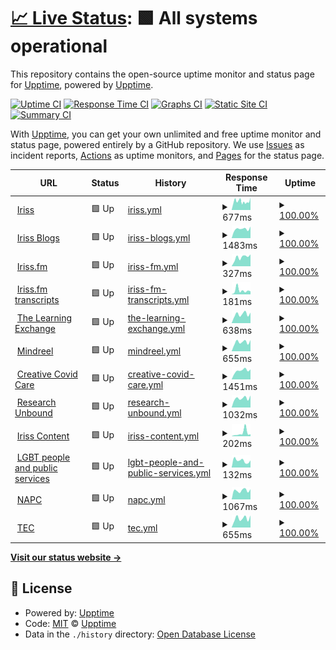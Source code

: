 # [📈 Live Status](https://upptime.github.io/upptime): <!--live status--> **🟩 All systems operational**

This repository contains the open-source uptime monitor and status page for [Upptime](https://upptime.js.org), powered by [Upptime](https://github.com/upptime/upptime).

[![Uptime CI](https://github.com/irissorg/upptime/workflows/Uptime%20CI/badge.svg)](https://github.com/upptime/upptime/actions?query=workflow%3A%22Uptime+CI%22)
[![Response Time CI](https://github.com/irissorg/upptime/workflows/Response%20Time%20CI/badge.svg)](https://github.com/upptime/upptime/actions?query=workflow%3A%22Response+Time+CI%22)
[![Graphs CI](https://github.com/irissorg/upptime/workflows/Graphs%20CI/badge.svg)](https://github.com/upptime/upptime/actions?query=workflow%3A%22Graphs+CI%22)
[![Static Site CI](https://github.com/irissorg/upptime/workflows/Static%20Site%20CI/badge.svg)](https://github.com/upptime/upptime/actions?query=workflow%3A%22Static+Site+CI%22)
[![Summary CI](https://github.com/irissorg/upptime/workflows/Summary%20CI/badge.svg)](https://github.com/upptime/upptime/actions?query=workflow%3A%22Summary+CI%22)

With [Upptime](https://upptime.js.org), you can get your own unlimited and free uptime monitor and status page, powered entirely by a GitHub repository. We use [Issues](https://github.com/upptime/upptime/issues) as incident reports, [Actions](https://github.com/upptime/upptime/actions) as uptime monitors, and [Pages](https://upptime.github.io/upptime) for the status page.

<!--start: status pages-->
<!-- This summary is generated by Upptime (https://github.com/upptime/upptime) -->
<!-- Do not edit this manually, your changes will be overwritten -->
<!-- prettier-ignore -->
| URL | Status | History | Response Time | Uptime |
| --- | ------ | ------- | ------------- | ------ |
| <img alt="" src="https://favicons.githubusercontent.com/www.iriss.org.uk" height="13"> [Iriss](https://www.iriss.org.uk) | 🟩 Up | [iriss.yml](https://github.com/irissorg/upptime/commits/HEAD/history/iriss.yml) | <details><summary><img alt="Response time graph" src="./graphs/iriss/response-time-week.png" height="20"> 677ms</summary><br><a href="https://irissorg.github.io/upptime/history/iriss"><img alt="Response time 665" src="https://img.shields.io/endpoint?url=https%3A%2F%2Fraw.githubusercontent.com%2Firissorg%2Fupptime%2FHEAD%2Fapi%2Firiss%2Fresponse-time.json"></a><br><a href="https://irissorg.github.io/upptime/history/iriss"><img alt="24-hour response time 571" src="https://img.shields.io/endpoint?url=https%3A%2F%2Fraw.githubusercontent.com%2Firissorg%2Fupptime%2FHEAD%2Fapi%2Firiss%2Fresponse-time-day.json"></a><br><a href="https://irissorg.github.io/upptime/history/iriss"><img alt="7-day response time 677" src="https://img.shields.io/endpoint?url=https%3A%2F%2Fraw.githubusercontent.com%2Firissorg%2Fupptime%2FHEAD%2Fapi%2Firiss%2Fresponse-time-week.json"></a><br><a href="https://irissorg.github.io/upptime/history/iriss"><img alt="30-day response time 655" src="https://img.shields.io/endpoint?url=https%3A%2F%2Fraw.githubusercontent.com%2Firissorg%2Fupptime%2FHEAD%2Fapi%2Firiss%2Fresponse-time-month.json"></a><br><a href="https://irissorg.github.io/upptime/history/iriss"><img alt="1-year response time 665" src="https://img.shields.io/endpoint?url=https%3A%2F%2Fraw.githubusercontent.com%2Firissorg%2Fupptime%2FHEAD%2Fapi%2Firiss%2Fresponse-time-year.json"></a></details> | <details><summary><a href="https://irissorg.github.io/upptime/history/iriss">100.00%</a></summary><a href="https://irissorg.github.io/upptime/history/iriss"><img alt="All-time uptime 100.00%" src="https://img.shields.io/endpoint?url=https%3A%2F%2Fraw.githubusercontent.com%2Firissorg%2Fupptime%2FHEAD%2Fapi%2Firiss%2Fuptime.json"></a><br><a href="https://irissorg.github.io/upptime/history/iriss"><img alt="24-hour uptime 100.00%" src="https://img.shields.io/endpoint?url=https%3A%2F%2Fraw.githubusercontent.com%2Firissorg%2Fupptime%2FHEAD%2Fapi%2Firiss%2Fuptime-day.json"></a><br><a href="https://irissorg.github.io/upptime/history/iriss"><img alt="7-day uptime 100.00%" src="https://img.shields.io/endpoint?url=https%3A%2F%2Fraw.githubusercontent.com%2Firissorg%2Fupptime%2FHEAD%2Fapi%2Firiss%2Fuptime-week.json"></a><br><a href="https://irissorg.github.io/upptime/history/iriss"><img alt="30-day uptime 100.00%" src="https://img.shields.io/endpoint?url=https%3A%2F%2Fraw.githubusercontent.com%2Firissorg%2Fupptime%2FHEAD%2Fapi%2Firiss%2Fuptime-month.json"></a><br><a href="https://irissorg.github.io/upptime/history/iriss"><img alt="1-year uptime 100.00%" src="https://img.shields.io/endpoint?url=https%3A%2F%2Fraw.githubusercontent.com%2Firissorg%2Fupptime%2FHEAD%2Fapi%2Firiss%2Fuptime-year.json"></a></details>
| <img alt="" src="https://favicons.githubusercontent.com/blogs.iriss.org.uk" height="13"> [Iriss Blogs](https://blogs.iriss.org.uk/rural-social-work-scotland) | 🟩 Up | [iriss-blogs.yml](https://github.com/irissorg/upptime/commits/HEAD/history/iriss-blogs.yml) | <details><summary><img alt="Response time graph" src="./graphs/iriss-blogs/response-time-week.png" height="20"> 1483ms</summary><br><a href="https://irissorg.github.io/upptime/history/iriss-blogs"><img alt="Response time 1288" src="https://img.shields.io/endpoint?url=https%3A%2F%2Fraw.githubusercontent.com%2Firissorg%2Fupptime%2FHEAD%2Fapi%2Firiss-blogs%2Fresponse-time.json"></a><br><a href="https://irissorg.github.io/upptime/history/iriss-blogs"><img alt="24-hour response time 1374" src="https://img.shields.io/endpoint?url=https%3A%2F%2Fraw.githubusercontent.com%2Firissorg%2Fupptime%2FHEAD%2Fapi%2Firiss-blogs%2Fresponse-time-day.json"></a><br><a href="https://irissorg.github.io/upptime/history/iriss-blogs"><img alt="7-day response time 1483" src="https://img.shields.io/endpoint?url=https%3A%2F%2Fraw.githubusercontent.com%2Firissorg%2Fupptime%2FHEAD%2Fapi%2Firiss-blogs%2Fresponse-time-week.json"></a><br><a href="https://irissorg.github.io/upptime/history/iriss-blogs"><img alt="30-day response time 1355" src="https://img.shields.io/endpoint?url=https%3A%2F%2Fraw.githubusercontent.com%2Firissorg%2Fupptime%2FHEAD%2Fapi%2Firiss-blogs%2Fresponse-time-month.json"></a><br><a href="https://irissorg.github.io/upptime/history/iriss-blogs"><img alt="1-year response time 1288" src="https://img.shields.io/endpoint?url=https%3A%2F%2Fraw.githubusercontent.com%2Firissorg%2Fupptime%2FHEAD%2Fapi%2Firiss-blogs%2Fresponse-time-year.json"></a></details> | <details><summary><a href="https://irissorg.github.io/upptime/history/iriss-blogs">100.00%</a></summary><a href="https://irissorg.github.io/upptime/history/iriss-blogs"><img alt="All-time uptime 100.00%" src="https://img.shields.io/endpoint?url=https%3A%2F%2Fraw.githubusercontent.com%2Firissorg%2Fupptime%2FHEAD%2Fapi%2Firiss-blogs%2Fuptime.json"></a><br><a href="https://irissorg.github.io/upptime/history/iriss-blogs"><img alt="24-hour uptime 100.00%" src="https://img.shields.io/endpoint?url=https%3A%2F%2Fraw.githubusercontent.com%2Firissorg%2Fupptime%2FHEAD%2Fapi%2Firiss-blogs%2Fuptime-day.json"></a><br><a href="https://irissorg.github.io/upptime/history/iriss-blogs"><img alt="7-day uptime 100.00%" src="https://img.shields.io/endpoint?url=https%3A%2F%2Fraw.githubusercontent.com%2Firissorg%2Fupptime%2FHEAD%2Fapi%2Firiss-blogs%2Fuptime-week.json"></a><br><a href="https://irissorg.github.io/upptime/history/iriss-blogs"><img alt="30-day uptime 100.00%" src="https://img.shields.io/endpoint?url=https%3A%2F%2Fraw.githubusercontent.com%2Firissorg%2Fupptime%2FHEAD%2Fapi%2Firiss-blogs%2Fuptime-month.json"></a><br><a href="https://irissorg.github.io/upptime/history/iriss-blogs"><img alt="1-year uptime 100.00%" src="https://img.shields.io/endpoint?url=https%3A%2F%2Fraw.githubusercontent.com%2Firissorg%2Fupptime%2FHEAD%2Fapi%2Firiss-blogs%2Fuptime-year.json"></a></details>
| <img alt="" src="https://favicons.githubusercontent.com/podcast.iriss.org.uk" height="13"> [Iriss.fm](https://podcast.iriss.org.uk) | 🟩 Up | [iriss-fm.yml](https://github.com/irissorg/upptime/commits/HEAD/history/iriss-fm.yml) | <details><summary><img alt="Response time graph" src="./graphs/iriss-fm/response-time-week.png" height="20"> 327ms</summary><br><a href="https://irissorg.github.io/upptime/history/iriss-fm"><img alt="Response time 255" src="https://img.shields.io/endpoint?url=https%3A%2F%2Fraw.githubusercontent.com%2Firissorg%2Fupptime%2FHEAD%2Fapi%2Firiss-fm%2Fresponse-time.json"></a><br><a href="https://irissorg.github.io/upptime/history/iriss-fm"><img alt="24-hour response time 196" src="https://img.shields.io/endpoint?url=https%3A%2F%2Fraw.githubusercontent.com%2Firissorg%2Fupptime%2FHEAD%2Fapi%2Firiss-fm%2Fresponse-time-day.json"></a><br><a href="https://irissorg.github.io/upptime/history/iriss-fm"><img alt="7-day response time 327" src="https://img.shields.io/endpoint?url=https%3A%2F%2Fraw.githubusercontent.com%2Firissorg%2Fupptime%2FHEAD%2Fapi%2Firiss-fm%2Fresponse-time-week.json"></a><br><a href="https://irissorg.github.io/upptime/history/iriss-fm"><img alt="30-day response time 233" src="https://img.shields.io/endpoint?url=https%3A%2F%2Fraw.githubusercontent.com%2Firissorg%2Fupptime%2FHEAD%2Fapi%2Firiss-fm%2Fresponse-time-month.json"></a><br><a href="https://irissorg.github.io/upptime/history/iriss-fm"><img alt="1-year response time 255" src="https://img.shields.io/endpoint?url=https%3A%2F%2Fraw.githubusercontent.com%2Firissorg%2Fupptime%2FHEAD%2Fapi%2Firiss-fm%2Fresponse-time-year.json"></a></details> | <details><summary><a href="https://irissorg.github.io/upptime/history/iriss-fm">100.00%</a></summary><a href="https://irissorg.github.io/upptime/history/iriss-fm"><img alt="All-time uptime 100.00%" src="https://img.shields.io/endpoint?url=https%3A%2F%2Fraw.githubusercontent.com%2Firissorg%2Fupptime%2FHEAD%2Fapi%2Firiss-fm%2Fuptime.json"></a><br><a href="https://irissorg.github.io/upptime/history/iriss-fm"><img alt="24-hour uptime 100.00%" src="https://img.shields.io/endpoint?url=https%3A%2F%2Fraw.githubusercontent.com%2Firissorg%2Fupptime%2FHEAD%2Fapi%2Firiss-fm%2Fuptime-day.json"></a><br><a href="https://irissorg.github.io/upptime/history/iriss-fm"><img alt="7-day uptime 100.00%" src="https://img.shields.io/endpoint?url=https%3A%2F%2Fraw.githubusercontent.com%2Firissorg%2Fupptime%2FHEAD%2Fapi%2Firiss-fm%2Fuptime-week.json"></a><br><a href="https://irissorg.github.io/upptime/history/iriss-fm"><img alt="30-day uptime 100.00%" src="https://img.shields.io/endpoint?url=https%3A%2F%2Fraw.githubusercontent.com%2Firissorg%2Fupptime%2FHEAD%2Fapi%2Firiss-fm%2Fuptime-month.json"></a><br><a href="https://irissorg.github.io/upptime/history/iriss-fm"><img alt="1-year uptime 100.00%" src="https://img.shields.io/endpoint?url=https%3A%2F%2Fraw.githubusercontent.com%2Firissorg%2Fupptime%2FHEAD%2Fapi%2Firiss-fm%2Fuptime-year.json"></a></details>
| <img alt="" src="https://favicons.githubusercontent.com/transcripts.podcast.iriss.org.uk" height="13"> [Iriss.fm transcripts](https://transcripts.podcast.iriss.org.uk) | 🟩 Up | [iriss-fm-transcripts.yml](https://github.com/irissorg/upptime/commits/HEAD/history/iriss-fm-transcripts.yml) | <details><summary><img alt="Response time graph" src="./graphs/iriss-fm-transcripts/response-time-week.png" height="20"> 181ms</summary><br><a href="https://irissorg.github.io/upptime/history/iriss-fm-transcripts"><img alt="Response time 139" src="https://img.shields.io/endpoint?url=https%3A%2F%2Fraw.githubusercontent.com%2Firissorg%2Fupptime%2FHEAD%2Fapi%2Firiss-fm-transcripts%2Fresponse-time.json"></a><br><a href="https://irissorg.github.io/upptime/history/iriss-fm-transcripts"><img alt="24-hour response time 75" src="https://img.shields.io/endpoint?url=https%3A%2F%2Fraw.githubusercontent.com%2Firissorg%2Fupptime%2FHEAD%2Fapi%2Firiss-fm-transcripts%2Fresponse-time-day.json"></a><br><a href="https://irissorg.github.io/upptime/history/iriss-fm-transcripts"><img alt="7-day response time 181" src="https://img.shields.io/endpoint?url=https%3A%2F%2Fraw.githubusercontent.com%2Firissorg%2Fupptime%2FHEAD%2Fapi%2Firiss-fm-transcripts%2Fresponse-time-week.json"></a><br><a href="https://irissorg.github.io/upptime/history/iriss-fm-transcripts"><img alt="30-day response time 125" src="https://img.shields.io/endpoint?url=https%3A%2F%2Fraw.githubusercontent.com%2Firissorg%2Fupptime%2FHEAD%2Fapi%2Firiss-fm-transcripts%2Fresponse-time-month.json"></a><br><a href="https://irissorg.github.io/upptime/history/iriss-fm-transcripts"><img alt="1-year response time 139" src="https://img.shields.io/endpoint?url=https%3A%2F%2Fraw.githubusercontent.com%2Firissorg%2Fupptime%2FHEAD%2Fapi%2Firiss-fm-transcripts%2Fresponse-time-year.json"></a></details> | <details><summary><a href="https://irissorg.github.io/upptime/history/iriss-fm-transcripts">100.00%</a></summary><a href="https://irissorg.github.io/upptime/history/iriss-fm-transcripts"><img alt="All-time uptime 100.00%" src="https://img.shields.io/endpoint?url=https%3A%2F%2Fraw.githubusercontent.com%2Firissorg%2Fupptime%2FHEAD%2Fapi%2Firiss-fm-transcripts%2Fuptime.json"></a><br><a href="https://irissorg.github.io/upptime/history/iriss-fm-transcripts"><img alt="24-hour uptime 100.00%" src="https://img.shields.io/endpoint?url=https%3A%2F%2Fraw.githubusercontent.com%2Firissorg%2Fupptime%2FHEAD%2Fapi%2Firiss-fm-transcripts%2Fuptime-day.json"></a><br><a href="https://irissorg.github.io/upptime/history/iriss-fm-transcripts"><img alt="7-day uptime 100.00%" src="https://img.shields.io/endpoint?url=https%3A%2F%2Fraw.githubusercontent.com%2Firissorg%2Fupptime%2FHEAD%2Fapi%2Firiss-fm-transcripts%2Fuptime-week.json"></a><br><a href="https://irissorg.github.io/upptime/history/iriss-fm-transcripts"><img alt="30-day uptime 100.00%" src="https://img.shields.io/endpoint?url=https%3A%2F%2Fraw.githubusercontent.com%2Firissorg%2Fupptime%2FHEAD%2Fapi%2Firiss-fm-transcripts%2Fuptime-month.json"></a><br><a href="https://irissorg.github.io/upptime/history/iriss-fm-transcripts"><img alt="1-year uptime 100.00%" src="https://img.shields.io/endpoint?url=https%3A%2F%2Fraw.githubusercontent.com%2Firissorg%2Fupptime%2FHEAD%2Fapi%2Firiss-fm-transcripts%2Fuptime-year.json"></a></details>
| <img alt="" src="https://favicons.githubusercontent.com/lx.iriss.org.uk" height="13"> [The Learning Exchange](https://lx.iriss.org.uk) | 🟩 Up | [the-learning-exchange.yml](https://github.com/irissorg/upptime/commits/HEAD/history/the-learning-exchange.yml) | <details><summary><img alt="Response time graph" src="./graphs/the-learning-exchange/response-time-week.png" height="20"> 638ms</summary><br><a href="https://irissorg.github.io/upptime/history/the-learning-exchange"><img alt="Response time 587" src="https://img.shields.io/endpoint?url=https%3A%2F%2Fraw.githubusercontent.com%2Firissorg%2Fupptime%2FHEAD%2Fapi%2Fthe-learning-exchange%2Fresponse-time.json"></a><br><a href="https://irissorg.github.io/upptime/history/the-learning-exchange"><img alt="24-hour response time 499" src="https://img.shields.io/endpoint?url=https%3A%2F%2Fraw.githubusercontent.com%2Firissorg%2Fupptime%2FHEAD%2Fapi%2Fthe-learning-exchange%2Fresponse-time-day.json"></a><br><a href="https://irissorg.github.io/upptime/history/the-learning-exchange"><img alt="7-day response time 638" src="https://img.shields.io/endpoint?url=https%3A%2F%2Fraw.githubusercontent.com%2Firissorg%2Fupptime%2FHEAD%2Fapi%2Fthe-learning-exchange%2Fresponse-time-week.json"></a><br><a href="https://irissorg.github.io/upptime/history/the-learning-exchange"><img alt="30-day response time 536" src="https://img.shields.io/endpoint?url=https%3A%2F%2Fraw.githubusercontent.com%2Firissorg%2Fupptime%2FHEAD%2Fapi%2Fthe-learning-exchange%2Fresponse-time-month.json"></a><br><a href="https://irissorg.github.io/upptime/history/the-learning-exchange"><img alt="1-year response time 587" src="https://img.shields.io/endpoint?url=https%3A%2F%2Fraw.githubusercontent.com%2Firissorg%2Fupptime%2FHEAD%2Fapi%2Fthe-learning-exchange%2Fresponse-time-year.json"></a></details> | <details><summary><a href="https://irissorg.github.io/upptime/history/the-learning-exchange">100.00%</a></summary><a href="https://irissorg.github.io/upptime/history/the-learning-exchange"><img alt="All-time uptime 100.00%" src="https://img.shields.io/endpoint?url=https%3A%2F%2Fraw.githubusercontent.com%2Firissorg%2Fupptime%2FHEAD%2Fapi%2Fthe-learning-exchange%2Fuptime.json"></a><br><a href="https://irissorg.github.io/upptime/history/the-learning-exchange"><img alt="24-hour uptime 100.00%" src="https://img.shields.io/endpoint?url=https%3A%2F%2Fraw.githubusercontent.com%2Firissorg%2Fupptime%2FHEAD%2Fapi%2Fthe-learning-exchange%2Fuptime-day.json"></a><br><a href="https://irissorg.github.io/upptime/history/the-learning-exchange"><img alt="7-day uptime 100.00%" src="https://img.shields.io/endpoint?url=https%3A%2F%2Fraw.githubusercontent.com%2Firissorg%2Fupptime%2FHEAD%2Fapi%2Fthe-learning-exchange%2Fuptime-week.json"></a><br><a href="https://irissorg.github.io/upptime/history/the-learning-exchange"><img alt="30-day uptime 100.00%" src="https://img.shields.io/endpoint?url=https%3A%2F%2Fraw.githubusercontent.com%2Firissorg%2Fupptime%2FHEAD%2Fapi%2Fthe-learning-exchange%2Fuptime-month.json"></a><br><a href="https://irissorg.github.io/upptime/history/the-learning-exchange"><img alt="1-year uptime 100.00%" src="https://img.shields.io/endpoint?url=https%3A%2F%2Fraw.githubusercontent.com%2Firissorg%2Fupptime%2FHEAD%2Fapi%2Fthe-learning-exchange%2Fuptime-year.json"></a></details>
| <img alt="" src="https://favicons.githubusercontent.com/mindreel.org.uk" height="13"> [Mindreel](https://mindreel.org.uk) | 🟩 Up | [mindreel.yml](https://github.com/irissorg/upptime/commits/HEAD/history/mindreel.yml) | <details><summary><img alt="Response time graph" src="./graphs/mindreel/response-time-week.png" height="20"> 655ms</summary><br><a href="https://irissorg.github.io/upptime/history/mindreel"><img alt="Response time 751" src="https://img.shields.io/endpoint?url=https%3A%2F%2Fraw.githubusercontent.com%2Firissorg%2Fupptime%2FHEAD%2Fapi%2Fmindreel%2Fresponse-time.json"></a><br><a href="https://irissorg.github.io/upptime/history/mindreel"><img alt="24-hour response time 517" src="https://img.shields.io/endpoint?url=https%3A%2F%2Fraw.githubusercontent.com%2Firissorg%2Fupptime%2FHEAD%2Fapi%2Fmindreel%2Fresponse-time-day.json"></a><br><a href="https://irissorg.github.io/upptime/history/mindreel"><img alt="7-day response time 655" src="https://img.shields.io/endpoint?url=https%3A%2F%2Fraw.githubusercontent.com%2Firissorg%2Fupptime%2FHEAD%2Fapi%2Fmindreel%2Fresponse-time-week.json"></a><br><a href="https://irissorg.github.io/upptime/history/mindreel"><img alt="30-day response time 563" src="https://img.shields.io/endpoint?url=https%3A%2F%2Fraw.githubusercontent.com%2Firissorg%2Fupptime%2FHEAD%2Fapi%2Fmindreel%2Fresponse-time-month.json"></a><br><a href="https://irissorg.github.io/upptime/history/mindreel"><img alt="1-year response time 751" src="https://img.shields.io/endpoint?url=https%3A%2F%2Fraw.githubusercontent.com%2Firissorg%2Fupptime%2FHEAD%2Fapi%2Fmindreel%2Fresponse-time-year.json"></a></details> | <details><summary><a href="https://irissorg.github.io/upptime/history/mindreel">100.00%</a></summary><a href="https://irissorg.github.io/upptime/history/mindreel"><img alt="All-time uptime 100.00%" src="https://img.shields.io/endpoint?url=https%3A%2F%2Fraw.githubusercontent.com%2Firissorg%2Fupptime%2FHEAD%2Fapi%2Fmindreel%2Fuptime.json"></a><br><a href="https://irissorg.github.io/upptime/history/mindreel"><img alt="24-hour uptime 100.00%" src="https://img.shields.io/endpoint?url=https%3A%2F%2Fraw.githubusercontent.com%2Firissorg%2Fupptime%2FHEAD%2Fapi%2Fmindreel%2Fuptime-day.json"></a><br><a href="https://irissorg.github.io/upptime/history/mindreel"><img alt="7-day uptime 100.00%" src="https://img.shields.io/endpoint?url=https%3A%2F%2Fraw.githubusercontent.com%2Firissorg%2Fupptime%2FHEAD%2Fapi%2Fmindreel%2Fuptime-week.json"></a><br><a href="https://irissorg.github.io/upptime/history/mindreel"><img alt="30-day uptime 100.00%" src="https://img.shields.io/endpoint?url=https%3A%2F%2Fraw.githubusercontent.com%2Firissorg%2Fupptime%2FHEAD%2Fapi%2Fmindreel%2Fuptime-month.json"></a><br><a href="https://irissorg.github.io/upptime/history/mindreel"><img alt="1-year uptime 100.00%" src="https://img.shields.io/endpoint?url=https%3A%2F%2Fraw.githubusercontent.com%2Firissorg%2Fupptime%2FHEAD%2Fapi%2Fmindreel%2Fuptime-year.json"></a></details>
| <img alt="" src="https://favicons.githubusercontent.com/www.creativecovidcare.com" height="13"> [Creative Covid Care](https://www.creativecovidcare.com) | 🟩 Up | [creative-covid-care.yml](https://github.com/irissorg/upptime/commits/HEAD/history/creative-covid-care.yml) | <details><summary><img alt="Response time graph" src="./graphs/creative-covid-care/response-time-week.png" height="20"> 1451ms</summary><br><a href="https://irissorg.github.io/upptime/history/creative-covid-care"><img alt="Response time 1141" src="https://img.shields.io/endpoint?url=https%3A%2F%2Fraw.githubusercontent.com%2Firissorg%2Fupptime%2FHEAD%2Fapi%2Fcreative-covid-care%2Fresponse-time.json"></a><br><a href="https://irissorg.github.io/upptime/history/creative-covid-care"><img alt="24-hour response time 1312" src="https://img.shields.io/endpoint?url=https%3A%2F%2Fraw.githubusercontent.com%2Firissorg%2Fupptime%2FHEAD%2Fapi%2Fcreative-covid-care%2Fresponse-time-day.json"></a><br><a href="https://irissorg.github.io/upptime/history/creative-covid-care"><img alt="7-day response time 1451" src="https://img.shields.io/endpoint?url=https%3A%2F%2Fraw.githubusercontent.com%2Firissorg%2Fupptime%2FHEAD%2Fapi%2Fcreative-covid-care%2Fresponse-time-week.json"></a><br><a href="https://irissorg.github.io/upptime/history/creative-covid-care"><img alt="30-day response time 1308" src="https://img.shields.io/endpoint?url=https%3A%2F%2Fraw.githubusercontent.com%2Firissorg%2Fupptime%2FHEAD%2Fapi%2Fcreative-covid-care%2Fresponse-time-month.json"></a><br><a href="https://irissorg.github.io/upptime/history/creative-covid-care"><img alt="1-year response time 1141" src="https://img.shields.io/endpoint?url=https%3A%2F%2Fraw.githubusercontent.com%2Firissorg%2Fupptime%2FHEAD%2Fapi%2Fcreative-covid-care%2Fresponse-time-year.json"></a></details> | <details><summary><a href="https://irissorg.github.io/upptime/history/creative-covid-care">100.00%</a></summary><a href="https://irissorg.github.io/upptime/history/creative-covid-care"><img alt="All-time uptime 100.00%" src="https://img.shields.io/endpoint?url=https%3A%2F%2Fraw.githubusercontent.com%2Firissorg%2Fupptime%2FHEAD%2Fapi%2Fcreative-covid-care%2Fuptime.json"></a><br><a href="https://irissorg.github.io/upptime/history/creative-covid-care"><img alt="24-hour uptime 100.00%" src="https://img.shields.io/endpoint?url=https%3A%2F%2Fraw.githubusercontent.com%2Firissorg%2Fupptime%2FHEAD%2Fapi%2Fcreative-covid-care%2Fuptime-day.json"></a><br><a href="https://irissorg.github.io/upptime/history/creative-covid-care"><img alt="7-day uptime 100.00%" src="https://img.shields.io/endpoint?url=https%3A%2F%2Fraw.githubusercontent.com%2Firissorg%2Fupptime%2FHEAD%2Fapi%2Fcreative-covid-care%2Fuptime-week.json"></a><br><a href="https://irissorg.github.io/upptime/history/creative-covid-care"><img alt="30-day uptime 100.00%" src="https://img.shields.io/endpoint?url=https%3A%2F%2Fraw.githubusercontent.com%2Firissorg%2Fupptime%2FHEAD%2Fapi%2Fcreative-covid-care%2Fuptime-month.json"></a><br><a href="https://irissorg.github.io/upptime/history/creative-covid-care"><img alt="1-year uptime 100.00%" src="https://img.shields.io/endpoint?url=https%3A%2F%2Fraw.githubusercontent.com%2Firissorg%2Fupptime%2FHEAD%2Fapi%2Fcreative-covid-care%2Fuptime-year.json"></a></details>
| <img alt="" src="https://favicons.githubusercontent.com/www.researchunbound.org.uk" height="13"> [Research Unbound](https://www.researchunbound.org.uk) | 🟩 Up | [research-unbound.yml](https://github.com/irissorg/upptime/commits/HEAD/history/research-unbound.yml) | <details><summary><img alt="Response time graph" src="./graphs/research-unbound/response-time-week.png" height="20"> 1032ms</summary><br><a href="https://irissorg.github.io/upptime/history/research-unbound"><img alt="Response time 1009" src="https://img.shields.io/endpoint?url=https%3A%2F%2Fraw.githubusercontent.com%2Firissorg%2Fupptime%2FHEAD%2Fapi%2Fresearch-unbound%2Fresponse-time.json"></a><br><a href="https://irissorg.github.io/upptime/history/research-unbound"><img alt="24-hour response time 880" src="https://img.shields.io/endpoint?url=https%3A%2F%2Fraw.githubusercontent.com%2Firissorg%2Fupptime%2FHEAD%2Fapi%2Fresearch-unbound%2Fresponse-time-day.json"></a><br><a href="https://irissorg.github.io/upptime/history/research-unbound"><img alt="7-day response time 1032" src="https://img.shields.io/endpoint?url=https%3A%2F%2Fraw.githubusercontent.com%2Firissorg%2Fupptime%2FHEAD%2Fapi%2Fresearch-unbound%2Fresponse-time-week.json"></a><br><a href="https://irissorg.github.io/upptime/history/research-unbound"><img alt="30-day response time 944" src="https://img.shields.io/endpoint?url=https%3A%2F%2Fraw.githubusercontent.com%2Firissorg%2Fupptime%2FHEAD%2Fapi%2Fresearch-unbound%2Fresponse-time-month.json"></a><br><a href="https://irissorg.github.io/upptime/history/research-unbound"><img alt="1-year response time 1009" src="https://img.shields.io/endpoint?url=https%3A%2F%2Fraw.githubusercontent.com%2Firissorg%2Fupptime%2FHEAD%2Fapi%2Fresearch-unbound%2Fresponse-time-year.json"></a></details> | <details><summary><a href="https://irissorg.github.io/upptime/history/research-unbound">100.00%</a></summary><a href="https://irissorg.github.io/upptime/history/research-unbound"><img alt="All-time uptime 100.00%" src="https://img.shields.io/endpoint?url=https%3A%2F%2Fraw.githubusercontent.com%2Firissorg%2Fupptime%2FHEAD%2Fapi%2Fresearch-unbound%2Fuptime.json"></a><br><a href="https://irissorg.github.io/upptime/history/research-unbound"><img alt="24-hour uptime 100.00%" src="https://img.shields.io/endpoint?url=https%3A%2F%2Fraw.githubusercontent.com%2Firissorg%2Fupptime%2FHEAD%2Fapi%2Fresearch-unbound%2Fuptime-day.json"></a><br><a href="https://irissorg.github.io/upptime/history/research-unbound"><img alt="7-day uptime 100.00%" src="https://img.shields.io/endpoint?url=https%3A%2F%2Fraw.githubusercontent.com%2Firissorg%2Fupptime%2FHEAD%2Fapi%2Fresearch-unbound%2Fuptime-week.json"></a><br><a href="https://irissorg.github.io/upptime/history/research-unbound"><img alt="30-day uptime 100.00%" src="https://img.shields.io/endpoint?url=https%3A%2F%2Fraw.githubusercontent.com%2Firissorg%2Fupptime%2FHEAD%2Fapi%2Fresearch-unbound%2Fuptime-month.json"></a><br><a href="https://irissorg.github.io/upptime/history/research-unbound"><img alt="1-year uptime 100.00%" src="https://img.shields.io/endpoint?url=https%3A%2F%2Fraw.githubusercontent.com%2Firissorg%2Fupptime%2FHEAD%2Fapi%2Fresearch-unbound%2Fuptime-year.json"></a></details>
| <img alt="" src="https://favicons.githubusercontent.com/content.iriss.org.uk" height="13"> [Iriss Content](https://content.iriss.org.uk) | 🟩 Up | [iriss-content.yml](https://github.com/irissorg/upptime/commits/HEAD/history/iriss-content.yml) | <details><summary><img alt="Response time graph" src="./graphs/iriss-content/response-time-week.png" height="20"> 202ms</summary><br><a href="https://irissorg.github.io/upptime/history/iriss-content"><img alt="Response time 137" src="https://img.shields.io/endpoint?url=https%3A%2F%2Fraw.githubusercontent.com%2Firissorg%2Fupptime%2FHEAD%2Fapi%2Firiss-content%2Fresponse-time.json"></a><br><a href="https://irissorg.github.io/upptime/history/iriss-content"><img alt="24-hour response time 94" src="https://img.shields.io/endpoint?url=https%3A%2F%2Fraw.githubusercontent.com%2Firissorg%2Fupptime%2FHEAD%2Fapi%2Firiss-content%2Fresponse-time-day.json"></a><br><a href="https://irissorg.github.io/upptime/history/iriss-content"><img alt="7-day response time 202" src="https://img.shields.io/endpoint?url=https%3A%2F%2Fraw.githubusercontent.com%2Firissorg%2Fupptime%2FHEAD%2Fapi%2Firiss-content%2Fresponse-time-week.json"></a><br><a href="https://irissorg.github.io/upptime/history/iriss-content"><img alt="30-day response time 140" src="https://img.shields.io/endpoint?url=https%3A%2F%2Fraw.githubusercontent.com%2Firissorg%2Fupptime%2FHEAD%2Fapi%2Firiss-content%2Fresponse-time-month.json"></a><br><a href="https://irissorg.github.io/upptime/history/iriss-content"><img alt="1-year response time 137" src="https://img.shields.io/endpoint?url=https%3A%2F%2Fraw.githubusercontent.com%2Firissorg%2Fupptime%2FHEAD%2Fapi%2Firiss-content%2Fresponse-time-year.json"></a></details> | <details><summary><a href="https://irissorg.github.io/upptime/history/iriss-content">100.00%</a></summary><a href="https://irissorg.github.io/upptime/history/iriss-content"><img alt="All-time uptime 100.00%" src="https://img.shields.io/endpoint?url=https%3A%2F%2Fraw.githubusercontent.com%2Firissorg%2Fupptime%2FHEAD%2Fapi%2Firiss-content%2Fuptime.json"></a><br><a href="https://irissorg.github.io/upptime/history/iriss-content"><img alt="24-hour uptime 100.00%" src="https://img.shields.io/endpoint?url=https%3A%2F%2Fraw.githubusercontent.com%2Firissorg%2Fupptime%2FHEAD%2Fapi%2Firiss-content%2Fuptime-day.json"></a><br><a href="https://irissorg.github.io/upptime/history/iriss-content"><img alt="7-day uptime 100.00%" src="https://img.shields.io/endpoint?url=https%3A%2F%2Fraw.githubusercontent.com%2Firissorg%2Fupptime%2FHEAD%2Fapi%2Firiss-content%2Fuptime-week.json"></a><br><a href="https://irissorg.github.io/upptime/history/iriss-content"><img alt="30-day uptime 100.00%" src="https://img.shields.io/endpoint?url=https%3A%2F%2Fraw.githubusercontent.com%2Firissorg%2Fupptime%2FHEAD%2Fapi%2Firiss-content%2Fuptime-month.json"></a><br><a href="https://irissorg.github.io/upptime/history/iriss-content"><img alt="1-year uptime 100.00%" src="https://img.shields.io/endpoint?url=https%3A%2F%2Fraw.githubusercontent.com%2Firissorg%2Fupptime%2FHEAD%2Fapi%2Firiss-content%2Fuptime-year.json"></a></details>
| <img alt="" src="https://favicons.githubusercontent.com/www.lgbtgoodpractice.org.uk" height="13"> [LGBT people and public services](https://www.lgbtgoodpractice.org.uk) | 🟩 Up | [lgbt-people-and-public-services.yml](https://github.com/irissorg/upptime/commits/HEAD/history/lgbt-people-and-public-services.yml) | <details><summary><img alt="Response time graph" src="./graphs/lgbt-people-and-public-services/response-time-week.png" height="20"> 132ms</summary><br><a href="https://irissorg.github.io/upptime/history/lgbt-people-and-public-services"><img alt="Response time 178" src="https://img.shields.io/endpoint?url=https%3A%2F%2Fraw.githubusercontent.com%2Firissorg%2Fupptime%2FHEAD%2Fapi%2Flgbt-people-and-public-services%2Fresponse-time.json"></a><br><a href="https://irissorg.github.io/upptime/history/lgbt-people-and-public-services"><img alt="24-hour response time 187" src="https://img.shields.io/endpoint?url=https%3A%2F%2Fraw.githubusercontent.com%2Firissorg%2Fupptime%2FHEAD%2Fapi%2Flgbt-people-and-public-services%2Fresponse-time-day.json"></a><br><a href="https://irissorg.github.io/upptime/history/lgbt-people-and-public-services"><img alt="7-day response time 132" src="https://img.shields.io/endpoint?url=https%3A%2F%2Fraw.githubusercontent.com%2Firissorg%2Fupptime%2FHEAD%2Fapi%2Flgbt-people-and-public-services%2Fresponse-time-week.json"></a><br><a href="https://irissorg.github.io/upptime/history/lgbt-people-and-public-services"><img alt="30-day response time 139" src="https://img.shields.io/endpoint?url=https%3A%2F%2Fraw.githubusercontent.com%2Firissorg%2Fupptime%2FHEAD%2Fapi%2Flgbt-people-and-public-services%2Fresponse-time-month.json"></a><br><a href="https://irissorg.github.io/upptime/history/lgbt-people-and-public-services"><img alt="1-year response time 178" src="https://img.shields.io/endpoint?url=https%3A%2F%2Fraw.githubusercontent.com%2Firissorg%2Fupptime%2FHEAD%2Fapi%2Flgbt-people-and-public-services%2Fresponse-time-year.json"></a></details> | <details><summary><a href="https://irissorg.github.io/upptime/history/lgbt-people-and-public-services">100.00%</a></summary><a href="https://irissorg.github.io/upptime/history/lgbt-people-and-public-services"><img alt="All-time uptime 100.00%" src="https://img.shields.io/endpoint?url=https%3A%2F%2Fraw.githubusercontent.com%2Firissorg%2Fupptime%2FHEAD%2Fapi%2Flgbt-people-and-public-services%2Fuptime.json"></a><br><a href="https://irissorg.github.io/upptime/history/lgbt-people-and-public-services"><img alt="24-hour uptime 100.00%" src="https://img.shields.io/endpoint?url=https%3A%2F%2Fraw.githubusercontent.com%2Firissorg%2Fupptime%2FHEAD%2Fapi%2Flgbt-people-and-public-services%2Fuptime-day.json"></a><br><a href="https://irissorg.github.io/upptime/history/lgbt-people-and-public-services"><img alt="7-day uptime 100.00%" src="https://img.shields.io/endpoint?url=https%3A%2F%2Fraw.githubusercontent.com%2Firissorg%2Fupptime%2FHEAD%2Fapi%2Flgbt-people-and-public-services%2Fuptime-week.json"></a><br><a href="https://irissorg.github.io/upptime/history/lgbt-people-and-public-services"><img alt="30-day uptime 100.00%" src="https://img.shields.io/endpoint?url=https%3A%2F%2Fraw.githubusercontent.com%2Firissorg%2Fupptime%2FHEAD%2Fapi%2Flgbt-people-and-public-services%2Fuptime-month.json"></a><br><a href="https://irissorg.github.io/upptime/history/lgbt-people-and-public-services"><img alt="1-year uptime 100.00%" src="https://img.shields.io/endpoint?url=https%3A%2F%2Fraw.githubusercontent.com%2Firissorg%2Fupptime%2FHEAD%2Fapi%2Flgbt-people-and-public-services%2Fuptime-year.json"></a></details>
| <img alt="" src="https://favicons.githubusercontent.com/napc.scot" height="13"> [NAPC](https://napc.scot) | 🟩 Up | [napc.yml](https://github.com/irissorg/upptime/commits/HEAD/history/napc.yml) | <details><summary><img alt="Response time graph" src="./graphs/napc/response-time-week.png" height="20"> 1067ms</summary><br><a href="https://irissorg.github.io/upptime/history/napc"><img alt="Response time 1266" src="https://img.shields.io/endpoint?url=https%3A%2F%2Fraw.githubusercontent.com%2Firissorg%2Fupptime%2FHEAD%2Fapi%2Fnapc%2Fresponse-time.json"></a><br><a href="https://irissorg.github.io/upptime/history/napc"><img alt="24-hour response time 815" src="https://img.shields.io/endpoint?url=https%3A%2F%2Fraw.githubusercontent.com%2Firissorg%2Fupptime%2FHEAD%2Fapi%2Fnapc%2Fresponse-time-day.json"></a><br><a href="https://irissorg.github.io/upptime/history/napc"><img alt="7-day response time 1067" src="https://img.shields.io/endpoint?url=https%3A%2F%2Fraw.githubusercontent.com%2Firissorg%2Fupptime%2FHEAD%2Fapi%2Fnapc%2Fresponse-time-week.json"></a><br><a href="https://irissorg.github.io/upptime/history/napc"><img alt="30-day response time 936" src="https://img.shields.io/endpoint?url=https%3A%2F%2Fraw.githubusercontent.com%2Firissorg%2Fupptime%2FHEAD%2Fapi%2Fnapc%2Fresponse-time-month.json"></a><br><a href="https://irissorg.github.io/upptime/history/napc"><img alt="1-year response time 1266" src="https://img.shields.io/endpoint?url=https%3A%2F%2Fraw.githubusercontent.com%2Firissorg%2Fupptime%2FHEAD%2Fapi%2Fnapc%2Fresponse-time-year.json"></a></details> | <details><summary><a href="https://irissorg.github.io/upptime/history/napc">100.00%</a></summary><a href="https://irissorg.github.io/upptime/history/napc"><img alt="All-time uptime 100.00%" src="https://img.shields.io/endpoint?url=https%3A%2F%2Fraw.githubusercontent.com%2Firissorg%2Fupptime%2FHEAD%2Fapi%2Fnapc%2Fuptime.json"></a><br><a href="https://irissorg.github.io/upptime/history/napc"><img alt="24-hour uptime 100.00%" src="https://img.shields.io/endpoint?url=https%3A%2F%2Fraw.githubusercontent.com%2Firissorg%2Fupptime%2FHEAD%2Fapi%2Fnapc%2Fuptime-day.json"></a><br><a href="https://irissorg.github.io/upptime/history/napc"><img alt="7-day uptime 100.00%" src="https://img.shields.io/endpoint?url=https%3A%2F%2Fraw.githubusercontent.com%2Firissorg%2Fupptime%2FHEAD%2Fapi%2Fnapc%2Fuptime-week.json"></a><br><a href="https://irissorg.github.io/upptime/history/napc"><img alt="30-day uptime 100.00%" src="https://img.shields.io/endpoint?url=https%3A%2F%2Fraw.githubusercontent.com%2Firissorg%2Fupptime%2FHEAD%2Fapi%2Fnapc%2Fuptime-month.json"></a><br><a href="https://irissorg.github.io/upptime/history/napc"><img alt="1-year uptime 100.00%" src="https://img.shields.io/endpoint?url=https%3A%2F%2Fraw.githubusercontent.com%2Firissorg%2Fupptime%2FHEAD%2Fapi%2Fnapc%2Fuptime-year.json"></a></details>
| <img alt="" src="https://favicons.githubusercontent.com/tec.scot" height="13"> [TEC](https://tec.scot) | 🟩 Up | [tec.yml](https://github.com/irissorg/upptime/commits/HEAD/history/tec.yml) | <details><summary><img alt="Response time graph" src="./graphs/tec/response-time-week.png" height="20"> 655ms</summary><br><a href="https://irissorg.github.io/upptime/history/tec"><img alt="Response time 671" src="https://img.shields.io/endpoint?url=https%3A%2F%2Fraw.githubusercontent.com%2Firissorg%2Fupptime%2FHEAD%2Fapi%2Ftec%2Fresponse-time.json"></a><br><a href="https://irissorg.github.io/upptime/history/tec"><img alt="24-hour response time 501" src="https://img.shields.io/endpoint?url=https%3A%2F%2Fraw.githubusercontent.com%2Firissorg%2Fupptime%2FHEAD%2Fapi%2Ftec%2Fresponse-time-day.json"></a><br><a href="https://irissorg.github.io/upptime/history/tec"><img alt="7-day response time 655" src="https://img.shields.io/endpoint?url=https%3A%2F%2Fraw.githubusercontent.com%2Firissorg%2Fupptime%2FHEAD%2Fapi%2Ftec%2Fresponse-time-week.json"></a><br><a href="https://irissorg.github.io/upptime/history/tec"><img alt="30-day response time 545" src="https://img.shields.io/endpoint?url=https%3A%2F%2Fraw.githubusercontent.com%2Firissorg%2Fupptime%2FHEAD%2Fapi%2Ftec%2Fresponse-time-month.json"></a><br><a href="https://irissorg.github.io/upptime/history/tec"><img alt="1-year response time 671" src="https://img.shields.io/endpoint?url=https%3A%2F%2Fraw.githubusercontent.com%2Firissorg%2Fupptime%2FHEAD%2Fapi%2Ftec%2Fresponse-time-year.json"></a></details> | <details><summary><a href="https://irissorg.github.io/upptime/history/tec">100.00%</a></summary><a href="https://irissorg.github.io/upptime/history/tec"><img alt="All-time uptime 100.00%" src="https://img.shields.io/endpoint?url=https%3A%2F%2Fraw.githubusercontent.com%2Firissorg%2Fupptime%2FHEAD%2Fapi%2Ftec%2Fuptime.json"></a><br><a href="https://irissorg.github.io/upptime/history/tec"><img alt="24-hour uptime 100.00%" src="https://img.shields.io/endpoint?url=https%3A%2F%2Fraw.githubusercontent.com%2Firissorg%2Fupptime%2FHEAD%2Fapi%2Ftec%2Fuptime-day.json"></a><br><a href="https://irissorg.github.io/upptime/history/tec"><img alt="7-day uptime 100.00%" src="https://img.shields.io/endpoint?url=https%3A%2F%2Fraw.githubusercontent.com%2Firissorg%2Fupptime%2FHEAD%2Fapi%2Ftec%2Fuptime-week.json"></a><br><a href="https://irissorg.github.io/upptime/history/tec"><img alt="30-day uptime 100.00%" src="https://img.shields.io/endpoint?url=https%3A%2F%2Fraw.githubusercontent.com%2Firissorg%2Fupptime%2FHEAD%2Fapi%2Ftec%2Fuptime-month.json"></a><br><a href="https://irissorg.github.io/upptime/history/tec"><img alt="1-year uptime 100.00%" src="https://img.shields.io/endpoint?url=https%3A%2F%2Fraw.githubusercontent.com%2Firissorg%2Fupptime%2FHEAD%2Fapi%2Ftec%2Fuptime-year.json"></a></details>

<!--end: status pages-->

[**Visit our status website →**](https://upptime.github.io/upptime)

## 📄 License

- Powered by: [Upptime](https://github.com/upptime/upptime)
- Code: [MIT](./LICENSE) © [Upptime](https://upptime.js.org)
- Data in the `./history` directory: [Open Database License](https://opendatacommons.org/licenses/odbl/1-0/)
